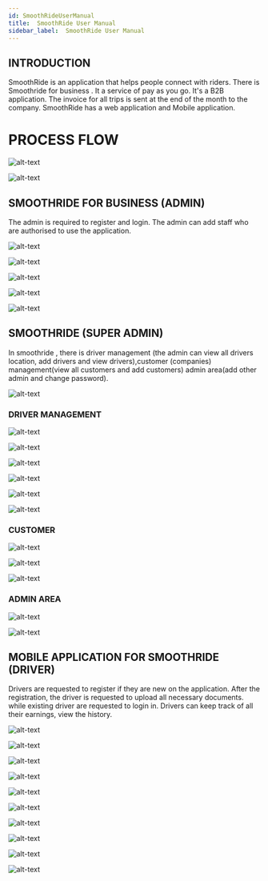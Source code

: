 ```yaml
---
id: SmoothRideUserManual
title:  SmoothRide User Manual
sidebar_label:  SmoothRide User Manual
---
```


## INTRODUCTION

SmoothRide is an application that helps people connect with riders. There is Smoothride for business . It a service of pay as you go. It's a B2B application. The invoice for all trips is sent at the end of the month to the company. SmoothRide has a web application and Mobile application.

# PROCESS FLOW

 ![alt-text](assets/smoothride/smoothridebiz/process_flow.PNG)

 ![alt-text](assets/smoothride/smoothridebiz/process_flow2.PNG)

## SMOOTHRIDE FOR BUSINESS (ADMIN)

 The admin is required to register and login. The admin can add staff who are authorised to use the application. 

 ![alt-text](assets/smoothride/smoothridebiz/login.PNG)

 ![alt-text](assets/smoothride/smoothridebiz/loginlogin.PNG)

 ![alt-text](assets/smoothride/smoothridebiz/add_staff.PNG)

 ![alt-text](assets/smoothride/smoothridebiz/view_staffs.PNG)

 ![alt-text](assets/smoothride/smoothridebiz/trips.PNG)

 
## SMOOTHRIDE  (SUPER ADMIN)
 In smoothride , there is driver management (the admin can view all drivers location, add drivers and view drivers),customer (companies) management(view all customers and add customers) admin area(add other admin and change password). 

 ![alt-text](assets/smoothride/menu.PNG)

 ### DRIVER MANAGEMENT

![alt-text](assets/smoothride/dashboard.PNG)

![alt-text](assets/smoothride/driver_overview2.PNG)

![alt-text](assets/smoothride/add_driver.PNG)

![alt-text](assets/smoothride/add_driver2.PNG)

![alt-text](assets/smoothride/add_driver3.PNG)

![alt-text](assets/smoothride/view_driver.PNG)

### CUSTOMER 

![alt-text](assets/smoothride/customer_overview.PNG)

![alt-text](assets/smoothride/add_customer.PNG)

![alt-text](assets/smoothride/customer_list.PNG)


### ADMIN AREA
![alt-text](assets/smoothride/create_admin.PNG)

![alt-text](assets/smoothride/change_password.PNG)


## MOBILE APPLICATION FOR SMOOTHRIDE (DRIVER)

Drivers are requested to register if they are new on the application. After the registration, the driver is requested to upload all necessary documents. while existing driver are requested to login in. Drivers can keep track of all their earnings, view the history.

![alt-text](assets/smoothride/mobileDriver/registerLogin.png)

![alt-text](assets/smoothride/mobileDriver/register2.png)

![alt-text](assets/smoothride/mobileDriver/document.png)

![alt-text](assets/smoothride/mobileDriver/login.png)

![alt-text](assets/smoothride/mobileDriver/menu.png)

![alt-text](assets/smoothride/mobileDriver/earnings.png)

![alt-text](assets/smoothride/mobileDriver/map.png)

![alt-text](assets/smoothride/mobileDriver/trip_history.png)

![alt-text](assets/smoothride/mobileDriver/settings.png)

![alt-text](assets/smoothride/mobileDriver/settings2.png)





